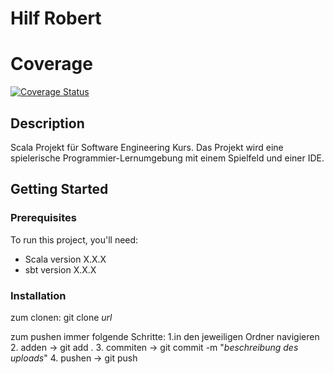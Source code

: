 # Hilf Robert

# Coverage
[![Coverage Status](https://coveralls.io/repos/github/muellerdom/Roobert/badge.svg?branch=main)](https://coveralls.io/github/muellerdom/Roobert?branch=main)

## Description
Scala Projekt für Software Engineering Kurs.
Das Projekt wird eine spielerische Programmier-Lernumgebung mit einem Spielfeld und einer IDE.

## Getting Started

### Prerequisites
To run this project, you'll need:
- Scala version X.X.X
- sbt version X.X.X

### Installation
zum clonen:
git clone _url_

zum pushen immer folgende Schritte:
1.in den jeweiligen Ordner navigieren
2. adden -> git add .
3. commiten -> git commit -m "_beschreibung des uploads_"
4. pushen -> git push 

